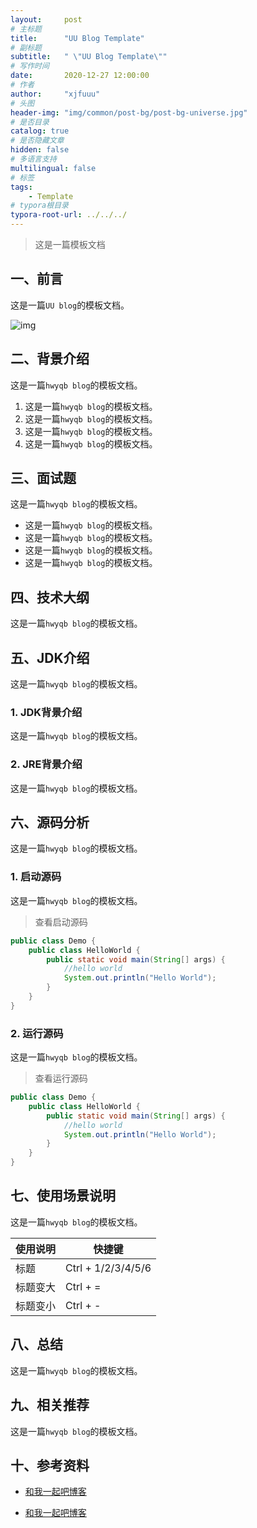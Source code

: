 ```yaml
---
layout:     post
# 主标题
title:      "UU Blog Template"
# 副标题
subtitle:   " \"UU Blog Template\""
# 写作时间
date:       2020-12-27 12:00:00
# 作者
author:     "xjfuuu"
# 头图
header-img: "img/common/post-bg/post-bg-universe.jpg"
# 是否目录
catalog: true
# 是否隐藏文章
hidden: false
# 多语言支持
multilingual: false
# 标签
tags:
    - Template
# typora根目录
typora-root-url: ../../../
---
```




> 这是一篇模板文档

## 一、前言

这是一篇`UU blog`的模板文档。

![img](/img/in-post/2020-12-27-hwyqb-blog-template/head-portrait.jpg)

## 二、背景介绍

这是一篇`hwyqb blog`的模板文档。

1. 这是一篇`hwyqb blog`的模板文档。
2. 这是一篇`hwyqb blog`的模板文档。
3. 这是一篇`hwyqb blog`的模板文档。
4. 这是一篇`hwyqb blog`的模板文档。

## 三、面试题

这是一篇`hwyqb blog`的模板文档。

- 这是一篇`hwyqb blog`的模板文档。
- 这是一篇`hwyqb blog`的模板文档。
- 这是一篇`hwyqb blog`的模板文档。
- 这是一篇`hwyqb blog`的模板文档。

## 四、技术大纲

这是一篇`hwyqb blog`的模板文档。

## 五、JDK介绍

这是一篇`hwyqb blog`的模板文档。

### 1. JDK背景介绍

这是一篇`hwyqb blog`的模板文档。

### 2. JRE背景介绍

这是一篇`hwyqb blog`的模板文档。

## 六、源码分析

这是一篇`hwyqb blog`的模板文档。

### 1. 启动源码

这是一篇`hwyqb blog`的模板文档。

>查看启动源码
```java
public class Demo {
	public class HelloWorld {
    	public static void main(String[] args) {
            //hello world
        	System.out.println("Hello World");
    	}
	}
}
```

### 2. 运行源码

这是一篇`hwyqb blog`的模板文档。

>查看运行源码

```java
public class Demo {
	public class HelloWorld {
    	public static void main(String[] args) {
            //hello world
        	System.out.println("Hello World");
    	}
	}
}
```

## 七、使用场景说明

这是一篇`hwyqb blog`的模板文档。

| 使用说明 | 快捷键             |
| -------- | ------------------ |
| 标题     | Ctrl + 1/2/3/4/5/6 |
| 标题变大 | Ctrl + =           |
| 标题变小 | Ctrl + -           |



## 八、总结

这是一篇`hwyqb blog`的模板文档。

## 九、相关推荐

这是一篇`hwyqb blog`的模板文档。

## 十、参考资料

- [和我一起吧博客](https://www.baidu.com/)

- [和我一起吧博客](https://www.baidu.com/)



